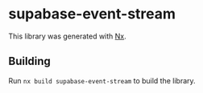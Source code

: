 # supabase-event-stream

This library was generated with [Nx](https://nx.dev).

## Building

Run `nx build supabase-event-stream` to build the library.
